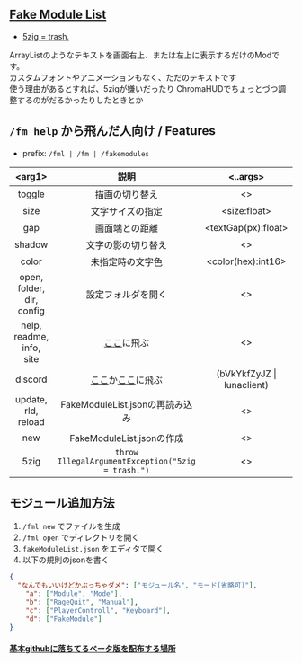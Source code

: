 ## [Fake Module List](https://discord.gg/bVkYkfZyJZ)
- [5zig = trash.](https://discord.gg/bVkYkfZyJZ)

ArrayListのようなテキストを画面右上、または左上に表示するだけのModです。 <br />
カスタムフォントやアニメーションもなく、ただのテキストです <br />
使う理由があるとすれば、5zigが嫌いだったり ChromaHUDでちょっとづつ調整するのがだるかったりしたときとか


## `/fm help` から飛んだ人向け / Features
- prefix: `/fml | /fm | /fakemodules`

| \<arg1\> | 説明 | \<..args\> |
| :----: | :--: | :------: |
| toggle | 描画の切り替え | \<\> |
| size | 文字サイズの指定 | \<size:float\> |
| gap | 画面端との距離 | \<textGap(px):float\> |
| shadow | 文字の影の切り替え | \<\> |
| color | 未指定時の文字色 | \<color(hex):int16\> |
| open, folder, dir, config | 設定フォルダを開く | \<\> |
| help, readme, info, site | [ここ](https://github.com/luna724/fakemodulelist)に飛ぶ | \<\> |
| discord | [ここ](https://discord.gg/bVkYkfZyJZ)か[ここ](https://discord.gg/lunaclient)に飛ぶ | (bVkYkfZyJZ \| lunaclient) |
| update, rld, reload | FakeModuleList.jsonの再読み込み | \<\> |
| new | FakeModuleList.jsonの作成 | \<\> |
| 5zig | `throw IllegalArgumentException("5zig = trash.")` | \<\> |


## モジュール追加方法
1. `/fml new` でファイルを生成
2. `/fml open` でディレクトリを開く
3. `fakeModuleList.json` をエディタで開く
4. 以下の規則のjsonを書く

```json
{
  "なんでもいいけどかぶっちゃダメ": ["モジュール名", "モード(省略可)"],
	"a": ["Module", "Mode"],
	"b": ["RageQuit", "Manual"],
	"c": ["PlayerControll", "Keyboard"],
	"d": ["FakeModule"]
}
```


#### [基本githubに落ちてるベータ版を配布する場所](https://discord.gg/bVkYkfZyJZ)
